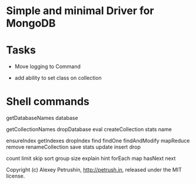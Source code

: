 # Simple and minimal Driver for MongoDB

# Tasks

- Move logging to Command

+ add ability to set class on collection


# Shell commands

getDatabaseNames database

getCollectionNames dropDatabase eval createCollection stats name

ensureIndex getIndexes dropIndex find findOne findAndModify mapReduce remove renameCollection save stats update insert drop

count limit skip sort group size explain hint forEach map hasNext next

Copyright (c) Alexey Petrushin, http://petrush.in, released under the MIT license.
